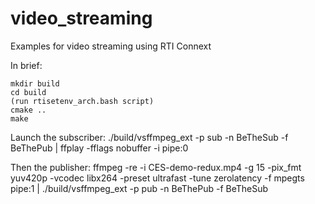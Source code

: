 # video_streaming

Examples for video streaming using RTI Connext

In brief:

    mkdir build
    cd build
    (run rtisetenv_arch.bash script)
    cmake ..
    make


Launch the subscriber:
    ./build/vsffmpeg_ext -p sub -n BeTheSub -f BeThePub | ffplay -fflags nobuffer -i pipe:0

Then the publisher:
    ffmpeg -re -i CES-demo-redux.mp4 -g 15 -pix_fmt yuv420p -vcodec libx264 -preset ultrafast -tune zerolatency -f mpegts pipe:1 | ./build/vsffmpeg_ext -p pub -n BeThePub -f BeTheSub

